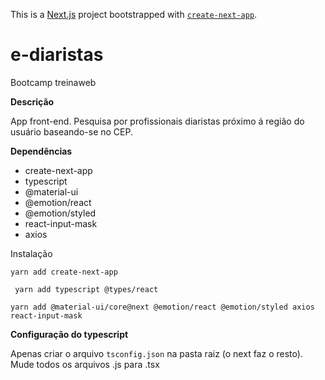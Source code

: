 This is a [Next.js](https://nextjs.org/) project bootstrapped with [`create-next-app`](https://github.com/vercel/next.js/tree/canary/packages/create-next-app).

# e-diaristas

Bootcamp treinaweb

__Descrição__

App front-end. Pesquisa por profissionais diaristas próximo á região
do usuário baseando-se no CEP.

__Dependências__

* create-next-app
* typescript
* @material-ui
* @emotion/react
* @emotion/styled
* react-input-mask
* axios

Instalação

``` yarn add create-next-app ```

``` yarn add typescript @types/react```

``` yarn add @material-ui/core@next @emotion/react @emotion/styled axios react-input-mask ```

__Configuração do typescript__

Apenas criar o arquivo ``` tsconfig.json ``` na pasta raiz (o next faz o resto).
Mude todos os arquivos .js para .tsx
